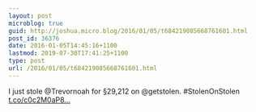 ```yaml
---
layout: post
microblog: true
guid: http://joshua.micro.blog/2016/01/05/t684219085668761601.html
post_id: 36376
date: 2016-01-05T14:45:16+1100
lastmod: 2019-07-30T17:41:25+1100
type: post
url: /2016/01/05/t684219085668761601.html
---
```

I just stole @Trevornoah for §29,212 on @getstolen. #StolenOnStolen [t.co/c0c2M0aP8...](https://t.co/c0c2M0aP8s)
